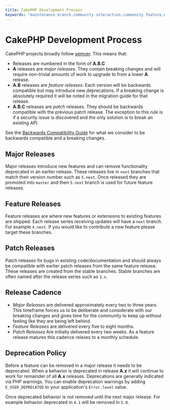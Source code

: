 ```yaml
---
title: CakePHP Development Process
keywords: "maintenance branch,community interaction,community feature,necessary feature,stable release,ticket system,advanced feature,power users,feature set,chat irc,leading edge,router,new features,members,attempt,development branches,branch development"
---
```


# CakePHP Development Process

CakePHP projects broadly follow [semver](https://semver.org/). This means that:

- Releases are numbered in the form of **A.B.C**
- **A** releases are *major releases*. They contain breaking changes and will
  require non-trivial amounts of work to upgrade to from a lower **A** release.
- **A.B** releases are *feature releases*. Each version will be backwards
  compatible but may introduce new deprecations. If a breaking change is
  absolutely required it will be noted in the migration guide for that release.
- **A.B.C** releases are *patch* releases. They should be backwards compatible
  with the previous patch release. The exception to this rule is if a security
  issue is discovered and the only solution is to break an existing API.

See the [Backwards Compatibility Guide](/en/contributing/backwards-compatibility.md) for what we consider to be
backwards compatible and a breaking changes.

## Major Releases

Major releases introduce new features and can remove functionality deprecated in
an earlier release. These releases live in `next` branches that match their
version number such as `5.next`. Once released they are promoted into `master`
and then `5.next` branch is used for future feature releases.

## Feature Releases

Feature releases are where new features or extensions to existing features are
shipped. Each release series receiving updates will have a `next` branch. For
example `4.next`. If you would like to contribute a new feature please target
these branches.

## Patch Releases

Patch releases fix bugs in existing code/documentation and should always be
compatible with earlier patch releases from the same feature release. These
releases are created from the stable branches. Stable branches are often named
after the release series such as `3.x`.

## Release Cadence

- *Major Releases* are delivered approximately every two to three years. This timeframe
  forces us to be deliberate and considerate with our breaking changes and gives
  time for the community to keep up without feeling like they are being left
  behind.
- *Feature Releases* are delivered every five to eight months.
- *Patch Releases* Are initially delivered every two weeks. As a feature release
  matures this cadence relaxes to a monthly schedule.

## Deprecation Policy

Before a feature can be removed in a major release it needs to be deprecated.
When a behavior is deprecated in release **A.x** it will continue to work for
remainder of all **A.x** releases. Deprecations are generally indicated via PHP
warnings. You can enable deprecation warnings by adding `E_USER_DEPRECATED` to
your application's `Error.level` value.

Once deprecated behavior is not removed until the next major release. For
example behavior deprecated in `4.1` will be removed in `5.0`.
